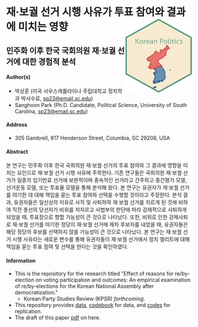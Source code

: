 # 재·보궐 선거 시행 사유가 투표 참여와 결과에 미치는 영향 <img src="https://github.com/pherephobia/2020_Panmunjom/blob/master/Korean%20Politics.png" width="180" height= "200" align="right" /> <br /> 
## 민주화 이후 한국 국회의원 재‧보궐 선거에 대한 경험적 분석
#### Author(s)
- 박상훈 (미국 사우스캐롤라이나 주립대학교 정치학과 박사수료, [sp23@email.sc.edu](sp23@email.sc.edu))
- Sanghoon Park (Ph.D. Candidate, Political Science, University of South Carolina, [sp23@email.sc.edu](sp23@email.sc.edu))
#### Address
- 305 Gambrell, 817 Henderson Street, Columbia, SC 29208, USA
#### Abstract

본 연구는 민주화 이후 한국 국회의원 재·보궐 선거의 투표 참여와 그 결과에 영향을 미치는 요인으로  재·보궐 선거 시행 사유에 주목한다. 기존 연구들은 국회의원 재·보궐 선거가 일종의 임기만료 선거에 보완적이며 종속적인 선거라고 간주하고 중간평가 모델, 선거운동 모델, 또는 투표율 모델을 통해 분석해 왔다. 본 연구는 유권자가 재·보궐 선거를 야기한 데 대해 책임을 묻는 투표 참여와 선택을 수행할 것이라고 주장한다. 분석 결과, 유권자들은 일신상의 이유로 사직 및 사퇴하여 재·보궐 선거를 치르게 된 것에 비하여 직전 총선의 당선자가 비위를 저지르고 사법부의 판단에 따라 강제적으로 사퇴하게 되었을 때, 투표장으로 향할 가능성이 큰 것으로 나타났다. 또한, 비위로 인한 강제사퇴로 재·보궐 선거를 야기한 정당이 재·보궐 선거에 재차 후보자를 내었을 때, 유권자들은 해당 정당의 후보를 선택하지 않을 가능성이 큰 것으로 나타났다. 본 연구는 재·보궐 선거 시행 사유라는 새로운 변수를 통해 유권자들이 재·보궐 선거에서 정치 엘리트에 대해 책임을 묻는 투표 참여 및 선택을 한다는 것을 확인하였다.

#### Information
- This is the repository for the research titled "Effect of reasons for re/by-election on voting participation and outcomes: An empirical examination of re/by-elections for the Korean National Assembly after democratization."
  - Korean Party Studies Review (KPSR) *forthcoming*.
- This repository provides [data](https://github.com/pherephobia/03_KR_REBYELECTION_TURNOUT/blob/main/Data/reby_election.csv), [codebook](https://github.com/pherephobia/03_KR_REBYELECTION_TURNOUT/blob/main/Data/Codebook_national.pdf) for data, and [codes](https://github.com/pherephobia/03_KR_REBYELECTION_TURNOUT/blob/main/Command_codes/replication_models.R) for replication.
- The draft of this paper [pdf](https://github.com/pherephobia/03_KR_REBYELECTION_TURNOUT/blob/main/Documents/%EC%A0%95%EB%8B%B9%ED%95%99%ED%9A%8C%EB%B3%B4%20%ED%88%AC%EA%B3%A0%EC%9B%90%EA%B3%A0_%EC%88%98%EC%A0%95_220912.pdf) on here. 
<br />


